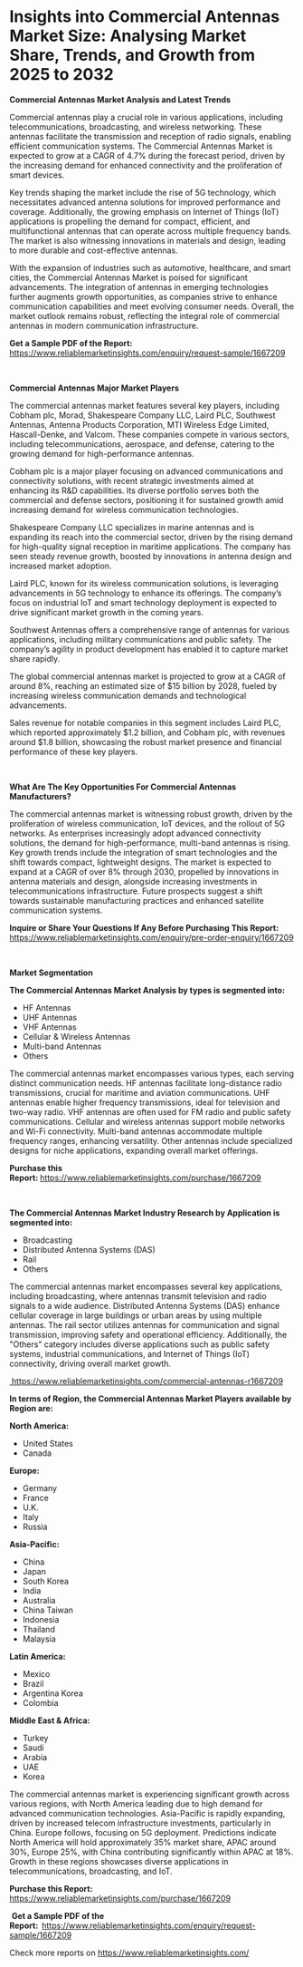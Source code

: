 <p><h1>Insights into Commercial Antennas Market Size: Analysing Market Share, Trends, and Growth from 2025 to 2032</h1></p><p><strong>Commercial Antennas Market Analysis and Latest Trends</strong></p>
<p><p>Commercial antennas play a crucial role in various applications, including telecommunications, broadcasting, and wireless networking. These antennas facilitate the transmission and reception of radio signals, enabling efficient communication systems. The Commercial Antennas Market is expected to grow at a CAGR of 4.7% during the forecast period, driven by the increasing demand for enhanced connectivity and the proliferation of smart devices.</p><p>Key trends shaping the market include the rise of 5G technology, which necessitates advanced antenna solutions for improved performance and coverage. Additionally, the growing emphasis on Internet of Things (IoT) applications is propelling the demand for compact, efficient, and multifunctional antennas that can operate across multiple frequency bands. The market is also witnessing innovations in materials and design, leading to more durable and cost-effective antennas.</p><p>With the expansion of industries such as automotive, healthcare, and smart cities, the Commercial Antennas Market is poised for significant advancements. The integration of antennas in emerging technologies further augments growth opportunities, as companies strive to enhance communication capabilities and meet evolving consumer needs. Overall, the market outlook remains robust, reflecting the integral role of commercial antennas in modern communication infrastructure.</p></p>
<p><strong>Get a Sample PDF of the Report:&nbsp;</strong> <a href="https://www.reliablemarketinsights.com/enquiry/request-sample/1667209?utm_campaign=3270&utm_medium=2&utm_source=Github&utm_content=ia&utm_term=06032025&utm_id=commercial-antennas">https://www.reliablemarketinsights.com/enquiry/request-sample/1667209</a></p>
<p>&nbsp;</p>
<p><strong>Commercial Antennas Major Market Players</strong></p>
<p><p>The commercial antennas market features several key players, including Cobham plc, Morad, Shakespeare Company LLC, Laird PLC, Southwest Antennas, Antenna Products Corporation, MTI Wireless Edge Limited, Hascall-Denke, and Valcom. These companies compete in various sectors, including telecommunications, aerospace, and defense, catering to the growing demand for high-performance antennas.</p><p>Cobham plc is a major player focusing on advanced communications and connectivity solutions, with recent strategic investments aimed at enhancing its R&D capabilities. Its diverse portfolio serves both the commercial and defense sectors, positioning it for sustained growth amid increasing demand for wireless communication technologies.</p><p>Shakespeare Company LLC specializes in marine antennas and is expanding its reach into the commercial sector, driven by the rising demand for high-quality signal reception in maritime applications. The company has seen steady revenue growth, boosted by innovations in antenna design and increased market adoption.</p><p>Laird PLC, known for its wireless communication solutions, is leveraging advancements in 5G technology to enhance its offerings. The company’s focus on industrial IoT and smart technology deployment is expected to drive significant market growth in the coming years.</p><p>Southwest Antennas offers a comprehensive range of antennas for various applications, including military communications and public safety. The company’s agility in product development has enabled it to capture market share rapidly. </p><p>The global commercial antennas market is projected to grow at a CAGR of around 8%, reaching an estimated size of $15 billion by 2028, fueled by increasing wireless communication demands and technological advancements. </p><p>Sales revenue for notable companies in this segment includes Laird PLC, which reported approximately $1.2 billion, and Cobham plc, with revenues around $1.8 billion, showcasing the robust market presence and financial performance of these key players.</p></p>
<p>&nbsp;</p>
<p><strong>What Are The Key Opportunities For Commercial Antennas Manufacturers?</strong></p>
<p><p>The commercial antennas market is witnessing robust growth, driven by the proliferation of wireless communication, IoT devices, and the rollout of 5G networks. As enterprises increasingly adopt advanced connectivity solutions, the demand for high-performance, multi-band antennas is rising. Key growth trends include the integration of smart technologies and the shift towards compact, lightweight designs. The market is expected to expand at a CAGR of over 8% through 2030, propelled by innovations in antenna materials and design, alongside increasing investments in telecommunications infrastructure. Future prospects suggest a shift towards sustainable manufacturing practices and enhanced satellite communication systems.</p></p>
<p><strong>Inquire or Share Your Questions If Any Before Purchasing This Report:</strong> <a href="https://www.reliablemarketinsights.com/enquiry/pre-order-enquiry/1667209?utm_campaign=3270&utm_medium=2&utm_source=Github&utm_content=ia&utm_term=06032025&utm_id=commercial-antennas">https://www.reliablemarketinsights.com/enquiry/pre-order-enquiry/1667209</a></p>
<p>&nbsp;</p>
<p><strong>Market Segmentation</strong></p>
<p><strong>The Commercial Antennas Market Analysis by types is segmented into:</strong></p>
<p><ul><li>HF Antennas</li><li>UHF Antennas</li><li>VHF Antennas</li><li>Cellular & Wireless Antennas</li><li>Multi-band Antennas</li><li>Others</li></ul></p>
<p><p>The commercial antennas market encompasses various types, each serving distinct communication needs. HF antennas facilitate long-distance radio transmissions, crucial for maritime and aviation communications. UHF antennas enable higher frequency transmissions, ideal for television and two-way radio. VHF antennas are often used for FM radio and public safety communications. Cellular and wireless antennas support mobile networks and Wi-Fi connectivity. Multi-band antennas accommodate multiple frequency ranges, enhancing versatility. Other antennas include specialized designs for niche applications, expanding overall market offerings.</p></p>
<p><strong>Purchase this Report:&nbsp;</strong><a href="https://www.reliablemarketinsights.com/purchase/1667209?utm_campaign=3270&utm_medium=2&utm_source=Github&utm_content=ia&utm_term=06032025&utm_id=commercial-antennas">https://www.reliablemarketinsights.com/purchase/1667209</a></p>
<p>&nbsp;</p>
<p><strong>The Commercial Antennas Market Industry Research by Application is segmented into:</strong></p>
<p><ul><li>Broadcasting</li><li>Distributed Antenna Systems (DAS)</li><li>Rail</li><li>Others</li></ul></p>
<p><p>The commercial antennas market encompasses several key applications, including broadcasting, where antennas transmit television and radio signals to a wide audience. Distributed Antenna Systems (DAS) enhance cellular coverage in large buildings or urban areas by using multiple antennas. The rail sector utilizes antennas for communication and signal transmission, improving safety and operational efficiency. Additionally, the "Others" category includes diverse applications such as public safety systems, industrial communications, and Internet of Things (IoT) connectivity, driving overall market growth.</p></p>
<p><a href="https://www.reliablemarketinsights.com/commercial-antennas-r1667209?utm_campaign=3270&utm_medium=2&utm_source=Github&utm_content=ia&utm_term=06032025&utm_id=commercial-antennas">&nbsp;https://www.reliablemarketinsights.com/commercial-antennas-r1667209</a></p>
<p><strong>In terms of Region, the Commercial Antennas Market Players available by Region are:</strong></p>
<p>
    <p> <strong> North America: </strong>
        <ul>
            <li>United States</li>
            <li>Canada</li>
        </ul>
        </p> 
    <p> <strong> Europe: </strong>
        <ul>
            <li>Germany</li>
            <li>France</li>
            <li>U.K.</li>
            <li>Italy</li>
            <li>Russia</li>
        </ul>
        </p> 
    <p> <strong> Asia-Pacific: </strong>
        <ul>
            <li>China</li>
            <li>Japan</li>
            <li>South Korea</li>
            <li>India</li>
            <li>Australia</li>
            <li>China Taiwan</li>
            <li>Indonesia</li>
            <li>Thailand</li>
            <li>Malaysia</li>
        </ul>
        </p> 
    <p> <strong> Latin America: </strong>
        <ul>
            <li>Mexico</li>
            <li>Brazil</li>
            <li>Argentina Korea</li>
            <li>Colombia</li>
        </ul>
        </p> 
    <p> <strong> Middle East & Africa: </strong>
        <ul>
            <li>Turkey</li>
            <li>Saudi</li>
            <li>Arabia</li>
            <li>UAE</li>
            <li>Korea</li>
        </ul>
    </p>
    </p>
<p><p>The commercial antennas market is experiencing significant growth across various regions, with North America leading due to high demand for advanced communication technologies. Asia-Pacific is rapidly expanding, driven by increased telecom infrastructure investments, particularly in China. Europe follows, focusing on 5G deployment. Predictions indicate North America will hold approximately 35% market share, APAC around 30%, Europe 25%, with China contributing significantly within APAC at 18%. Growth in these regions showcases diverse applications in telecommunications, broadcasting, and IoT.</p></p>
<p><strong>Purchase this Report: </strong><a href="https://www.reliablemarketinsights.com/purchase/1667209?utm_campaign=3270&utm_medium=2&utm_source=Github&utm_content=ia&utm_term=06032025&utm_id=commercial-antennas">https://www.reliablemarketinsights.com/purchase/1667209</a></p>
<p>&nbsp;<strong>Get a Sample PDF of the Report:&nbsp;&nbsp;</strong><a href="https://www.reliablemarketinsights.com/enquiry/request-sample/1667209?utm_campaign=3270&utm_medium=2&utm_source=Github&utm_content=ia&utm_term=06032025&utm_id=commercial-antennas">https://www.reliablemarketinsights.com/enquiry/request-sample/1667209</a></p>
<p><strong></strong></p>
<p>Check more reports on <a href="https://www.reliablemarketinsights.com/?utm_campaign=3270&utm_medium=2&utm_source=Github&utm_content=ia&utm_term=06032025&utm_id=commercial-antennas">https://www.reliablemarketinsights.com/</a></p>